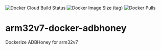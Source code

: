 ![Docker Cloud Build Status](https://img.shields.io/docker/cloud/build/trixam/arm32v7-adbhoney)    ![Docker Image Size (tag)](https://img.shields.io/docker/image-size/trixam/arm32v7-adbhoney/latest?style=plastic)     ![Docker Pulls](https://img.shields.io/docker/pulls/trixam/arm32v7-adbhoney)

# arm32v7-docker-adbhoney
Dockerize ADBHoney for arm32v7
